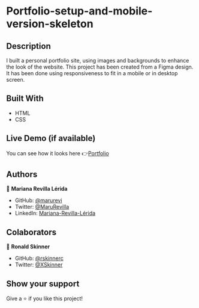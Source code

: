 # Portfolio-setup-and-mobile-version-skeleton

## Description
I built a personal portfolio site, using images and backgrounds to enhance the look of the website. This project has been created from a Figma design. It has been done using responsiveness to fit in a mobile or in desktop screen. 

## Built With
- HTML
- CSS

## Live Demo (if available)

You can see how it looks here 👉[Portfolio](https://marurevi.github.io/Portfolio/)

## Authors

👤 **Mariana Revilla Lérida**

- GitHub: [@marurevi](https://github.com/marurevi)
- Twitter: [@MaruRevilla](https://twitter.com/MaruRevilla)
- LinkedIn: [Mariana-Revilla-Lérida](https://linkedin.com/in/mariana-revilla-lérida-a12aba143)


## Colaborators

👤 **Ronald Skinner**

- GitHub: [@rskinnerc](https://github.com/rskinnerc)
- Twitter: [@XSkinner](https://twitter.com/XSkinner)
## Show your support

Give a ⭐️ if you like this project!
